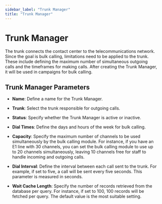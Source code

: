 ```yaml
---
sidebar_label: "Trunk Manager"
title: "Trunk Manager"
---
```


# Trunk Manager

The trunk connects the contact center to the telecommunications network. Since the goal is bulk calling, limitations need to be applied to the trunk. These include defining the maximum number of simultaneous outgoing calls and the timeframes for making calls. After creating the Trunk Manager, it will be used in campaigns for bulk calling.

## Trunk Manager Parameters

- **Name**: Define a name for the Trunk Manager.

- **Trunk**: Select the trunk responsible for outgoing calls.

- **Status**: Specify whether the Trunk Manager is active or inactive.

- **Dial Times**: Define the days and hours of the week for bulk calling.

- **Capacity**: Specify the maximum number of channels to be used simultaneously by the bulk calling module. For instance, if you have an E1 line with 30 channels, you can set the bulk calling module to use up to 20 channels simultaneously, leaving 10 channels free for staff to handle incoming and outgoing calls.

- **Dial Interval**: Define the interval between each call sent to the trunk. For example, if set to five, a call will be sent every five seconds. This parameter is measured in seconds.

- **Wait Cache Length**: Specify the number of records retrieved from the database per query. For instance, if set to 100, 100 records will be fetched per query. The default value is the most suitable setting.
